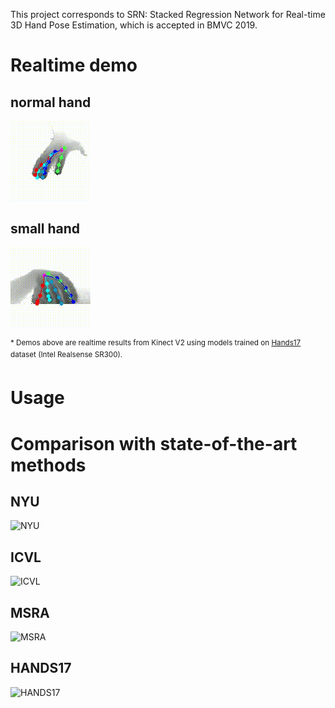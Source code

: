 This project corresponds to SRN: Stacked Regression Network for Real-time 3D Hand Pose Estimation, which is accepted in BMVC 2019.

# Realtime demo
## normal hand  
![demo1](realtime/gif/normal.gif)
## small hand
![demo2](realtime/gif/small_hand.gif)&nbsp;&nbsp;&nbsp;&nbsp;&nbsp;&nbsp;&nbsp;&nbsp;

<sup>\* Demos above are realtime results from Kinect V2 using models trained on [Hands17](http://icvl.ee.ic.ac.uk/hands17/challenge/) dataset (Intel Realsense SR300). </sup></br>
# Usage 

# Comparison with state-of-the-art methods
## NYU
![NYU](https://github.com/RenFeiTemp/SRN/blob/master/fig/nyu.png)
## ICVL
![ICVL](https://github.com/RenFeiTemp/SRN/blob/master/fig/icvl.png)
## MSRA
![MSRA](https://github.com/RenFeiTemp/SRN/blob/master/fig/msra.png)
## HANDS17
![HANDS17](https://github.com/RenFeiTemp/SRN/blob/master/fig/hands17.jpg)
